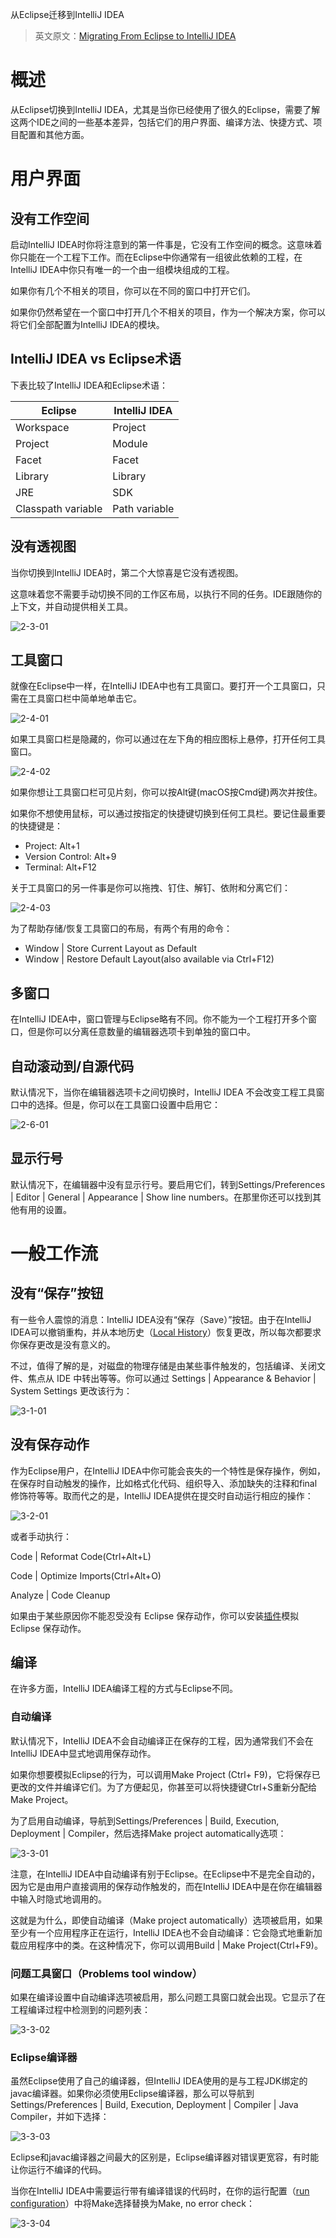从Eclipse迁移到IntelliJ IDEA

> 英文原文：[Migrating From Eclipse to IntelliJ IDEA](https://www.jetbrains.com/help/idea/migrating-from-eclipse-to-intellij-idea.html)

# 概述

从Eclipse切换到IntelliJ IDEA，尤其是当你已经使用了很久的Eclipse，需要了解这两个IDE之间的一些基本差异，包括它们的用户界面、编译方法、快捷方式、项目配置和其他方面。

# 用户界面

## 没有工作空间

启动IntelliJ IDEA时你将注意到的第一件事是，它没有工作空间的概念。这意味着你只能在一个工程下工作。而在Eclipse中你通常有一组彼此依赖的工程，在IntelliJ IDEA中你只有唯一的一个由一组模块组成的工程。

如果你有几个不相关的项目，你可以在不同的窗口中打开它们。

如果你仍然希望在一个窗口中打开几个不相关的项目，作为一个解决方案，你可以将它们全部配置为IntelliJ IDEA的模块。

## IntelliJ IDEA vs Eclipse术语

下表比较了IntelliJ IDEA和Eclipse术语： 

| **Eclipse**          | **IntelliJ IDEA** |
| -------------------- | ----------------- |
| Workspace            | Project           |
| Project              | Module            |
| Facet                | Facet             |
| Library              | Library           |
| JRE                  | SDK               |
| Classpath   variable | Path variable     |

##	没有透视图

当你切换到IntelliJ IDEA时，第二个大惊喜是它没有透视图。

这意味着您不需要手动切换不同的工作区布局，以执行不同的任务。IDE跟随你的上下文，并自动提供相关工具。

![2-3-01](migrating-from-eclipse-to-intellij-idea.assets/2-3-01.png)

##	工具窗口

就像在Eclipse中一样，在IntelliJ IDEA中也有工具窗口。要打开一个工具窗口，只需在工具窗口栏中简单地单击它。 

![2-4-01](migrating-from-eclipse-to-intellij-idea.assets/2-4-01.png)

如果工具窗口栏是隐藏的，你可以通过在左下角的相应图标上悬停，打开任何工具窗口。

![2-4-02](migrating-from-eclipse-to-intellij-idea.assets/2-4-02.png)

如果你想让工具窗口栏可见片刻，你可以按Alt键(macOS按Cmd键)两次并按住。

如果你不想使用鼠标，可以通过按指定的快捷键切换到任何工具栏。要记住最重要的快捷键是：

* Project: Alt+1
* Version Control: Alt+9
* Terminal: Alt+F12

关于工具窗口的另一件事是你可以拖拽、钉住、解钉、依附和分离它们： 

![2-4-03](migrating-from-eclipse-to-intellij-idea.assets/2-4-03.png)

为了帮助存储/恢复工具窗口的布局，有两个有用的命令：

* Window | Store Current Layout as Default
* Window | Restore Default Layout(also available via Ctrl+F12)

## 多窗口

在IntelliJ IDEA中，窗口管理与Eclipse略有不同。你不能为一个工程打开多个窗口，但是你可以分离任意数量的编辑器选项卡到单独的窗口中。

##  自动滚动到/自源代码

默认情况下，当你在编辑器选项卡之间切换时，IntelliJ IDEA 不会改变工程工具窗口中的选择。但是，你可以在工具窗口设置中启用它：

![2-6-01](migrating-from-eclipse-to-intellij-idea.assets/2-6-01.png)

## 显示行号

默认情况下，在编辑器中没有显示行号。要启用它们，转到Settings/Preferences | Editor | General | Appearance | Show line numbers。在那里你还可以找到其他有用的设置。

# 一般工作流

## 没有“保存”按钮

有一些令人震惊的消息：IntelliJ IDEA没有“保存（Save）”按钮。由于在IntelliJ IDEA可以撤销重构，并从本地历史（[Local History](https://www.jetbrains.com/help/idea/local-history.html)）恢复更改，所以每次都要求你保存更改是没有意义的。

不过，值得了解的是，对磁盘的物理存储是由某些事件触发的，包括编译、关闭文件、焦点从 IDE 中转出等等。你可以通过 Settings | Appearance & Behavior | System Settings 更改该行为：

![3-1-01](migrating-from-eclipse-to-intellij-idea.assets/3-1-01.png)

## 没有保存动作

作为Eclipse用户，在IntelliJ IDEA中你可能会丧失的一个特性是保存操作，例如，在保存时自动触发的操作，比如格式化代码、组织导入、添加缺失的注释和final修饰符等等。取而代之的是，IntelliJ IDEA提供在提交时自动运行相应的操作：

![3-2-01](migrating-from-eclipse-to-intellij-idea.assets/3-2-01.png)

或者手动执行：

Code | Reformat Code(Ctrl+Alt+L)

Code | Optimize Imports(Ctrl+Alt+O)

Analyze | Code Cleanup

如果由于某些原因你不能忍受没有 Eclipse 保存动作，你可以安装[插件](https://plugins.jetbrains.com/plugin/7642)模拟 Eclipse 保存动作。

## 编译

在许多方面，IntelliJ IDEA编译工程的方式与Eclipse不同。

### 自动编译

默认情况下，IntelliJ IDEA不会自动编译正在保存的工程，因为通常我们不会在IntelliJ IDEA中显式地调用保存动作。

如果你想要模拟Eclipse的行为，可以调用Make Project (Ctrl+ F9)，它将保存已更改的文件并编译它们。为了方便起见，你甚至可以将快捷键Ctrl+S重新分配给Make Project。

为了启用自动编译，导航到Settings/Preferences | Build, Execution, Deployment | Compiler，然后选择Make project automatically选项：

![3-3-01](migrating-from-eclipse-to-intellij-idea.assets/3-3-01.png)

注意，在IntelliJ IDEA中自动编译有别于Eclipse。在Eclipse中不是完全自动的，因为它是由用户直接调用的保存动作触发的，而在IntelliJ IDEA中是在你在编辑器中输入时隐式地调用的。

这就是为什么，即使自动编译（Make project automatically）选项被启用，如果至少有一个应用程序正在运行，IntelliJ IDEA也不会自动编译：它会隐式地重新加载应用程序中的类。在这种情况下，你可以调用Build | Make Project(Ctrl+F9)。

### 问题工具窗口（Problems tool window）

如果在编译设置中自动编译选项被启用，那么问题工具窗口就会出现。它显示了在工程编译过程中检测到的问题列表：

![3-3-02](migrating-from-eclipse-to-intellij-idea.assets/3-3-02.png)

### Eclipse编译器

虽然Eclipse使用了自己的编译器，但IntelliJ IDEA使用的是与工程JDK绑定的javac编译器。如果你必须使用Eclipse编译器，那么可以导航到Settings/Preferences | Build, Execution, Deployment | Compiler | Java Compiler，并如下选择：

![3-3-03](migrating-from-eclipse-to-intellij-idea.assets/3-3-03.png)

Eclipse和javac编译器之间最大的区别是，Eclipse编译器对错误更宽容，有时能让你运行不编译的代码。

当你在IntelliJ IDEA中需要运行带有编译错误的代码时，在你的运行配置（[run configuration](https://www.jetbrains.com/help/idea/run-debug-configurations-dialog.html)）中将Make选择替换为Make, no error check：

![3-3-04](migrating-from-eclipse-to-intellij-idea.assets/3-3-04.png)

